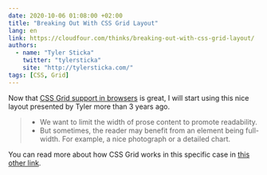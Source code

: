 ```yaml
---
date: 2020-10-06 01:08:00 +02:00
title: "Breaking Out With CSS Grid Layout"
lang: en
link: https://cloudfour.com/thinks/breaking-out-with-css-grid-layout/
authors:
  - name: "Tyler Sticka"
    twitter: "tylersticka"
    site: "http://tylersticka.com/"
tags: [CSS, Grid]
---
```


Now that [CSS Grid support in browsers](https://caniuse.com/css-grid) is great, I will start using this nice layout presented by Tyler more than 3 years ago.

> - We want to limit the width of prose content to promote readability.
> - But sometimes, the reader may benefit from an element being full-width. For example, a nice photograph or a detailed chart.

You can read more about how CSS Grid works in this specific case in [this other link](/links/2020/10/06/breaking-out-with-css-grid-explained/).
